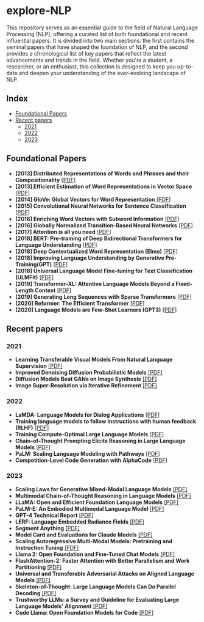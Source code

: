 # explore-NLP
This repository serves as an essential guide to the field of Natural Language Processing (NLP), offering a curated list of both foundational and recent influential papers. It is divided into two main sections: the first contains the seminal papers that have shaped the foundation of NLP, and the second provides a chronological list of key papers that reflect the latest advancements and trends in the field. Whether you're a student, a researcher, or an enthusiast, this collection is designed to keep you up-to-date and deepen your understanding of the ever-evolving landscape of NLP.

## Index

- [Foundational Papers](#foundational-papers)
- [Recent papers](#recent-papers)
  - [2021](#2021)
  - [2022](#2022)
  - [2023](#2023)

## Foundational Papers

* **[2013] Distributed Representations of Words and Phrases and their Compositionality** [\[PDF\]](https://arxiv.org/pdf/1310.4546.pdf)
* **[2013] Efficient Estimation of Word Representations in Vector Space** [\[PDF\]](https://arxiv.org/pdf/1301.3781.pdf)
* **[2014] GloVe: Global Vectors for Word Representation** [\[PDF\]](https://aclanthology.org/D14-1162.pdf)
* **[2015] Convolutional Neural Networks for Sentence Classification** [\[PDF\]](https://arxiv.org/pdf/1408.5882.pdf)
* **[2016] Enriching Word Vectors with Subword Information** [\[PDF\]](https://arxiv.org/abs/1607.04606)
* **[2016] Globally Normalized Transition-Based Neural Networks** [\[PDF\]](https://arxiv.org/pdf/1603.06042.pdf)
* **[2017] Attention is all you need** [\[PDF\]](https://proceedings.neurips.cc/paper/2017/file/3f5ee243547dee91fbd053c1c4a845aa-Paper.pdf)
* **[2018] BERT: Pre-training of Deep Bidirectional Transformers for Language Understanding** [\[PDF\]](https://arxiv.org/pdf/1810.04805.pdf)
* **[2018] Deep Contextualized Word Representation (Elmo)** [\[PDF\]](https://arxiv.org/abs/1802.05365)
* **[2018] Improving Language Understanding by Generative Pre-Training(GPT)** [\[PDF\]](https://s3-us-west-2.amazonaws.com/openai-assets/research-covers/language-unsupervised/language_understanding_paper.pdf)
* **[2018] Universal Language Model Fine-tuning for Text Classification (ULMFit)** [\[PDF\]](https://arxiv.org/abs/1801.06146)
* **[2019] Transformer-XL: Attentive Language Models Beyond a Fixed-Length Context** [\[PDF\]](https://arxiv.org/pdf/1901.02860v3.pdf)
* **[2019] Generating Long Sequences with Sparse Transformers** [\[PDF\]](https://arxiv.org/abs/1904.10509)
* **[2020] Reformer: The Efficient Transformer** [\[PDF\]](https://arxiv.org/abs/2001.04451)
* **[2020] Language Models are Few-Shot Learners (GPT3)** [\[PDF\]](https://proceedings.neurips.cc/paper/2020/file/1457c0d6bfcb4967418bfb8ac142f64a-Paper.pdf)

## Recent papers

### 2021
* **Learning Transferable Visual Models From Natural Language Supervision**  [\[PDF\]](https://arxiv.org/pdf/2103.00020.pdf)
* **Improved Denoising Diffusion Probabilistic Models** [\[PDF\]](https://arxiv.org/pdf/2102.09672.pdf)
* **Diffusion Models Beat GANs on Image Synthesis** [\[PDF\]](https://arxiv.org/pdf/2105.05233.pdf)
* **Image Super-Resolution via Iterative Refinement** [\[PDF\]](https://arxiv.org/pdf/2104.07636.pdf)

### 2022
* **LaMDA: Language Models for Dialog Applications** [\[PDF\]](https://arxiv.org/pdf/2201.08239.pdf)
* **Training language models to follow instructions with human feedback (RLHF)** [\[PDF\]](https://arxiv.org/pdf/2203.02155.pdf)
* **Training Compute-Optimal Large Language Models** [\[PDF\]](https://arxiv.org/pdf/2203.15556.pdf)
* **Chain-of-Thought Prompting Elicits Reasoning in Large Language Models** [\[PDF\]](https://arxiv.org/pdf/2201.11903.pdf)
* **PaLM: Scaling Language Modeling with Pathways** [\[PDF\]](https://arxiv.org/pdf/2204.02311.pdf)
* **Competition-Level Code Generation with AlphaCode** [\[PDF\]](https://arxiv.org/pdf/2203.07814.pdf)

### 2023
* **Scaling Laws for Generative Mixed-Modal Language Models** [\[PDF\]](https://arxiv.org/pdf/2301.03728.pdf)
* **Multimodal Chain-of-Thought Reasoning in Language Models** [\[PDF\]](https://arxiv.org/pdf/2302.00923.pdf)
* **LLaMA: Open and Efficient Foundation Language Models** [\[PDF\]](https://research.facebook.com/publications/llama-open-and-efficient-foundation-language-models/)
* **PaLM-E: An Embodied Multimodal Language Model** [\[PDF\]](https://arxiv.org/pdf/2303.03378.pdf)
* **GPT-4 Technical Report** [\[PDF\]](https://arxiv.org/pdf/2303.08774v2.pdf)
* **LERF: Language Embedded Radiance Fields** [\[PDF\]](https://arxiv.org/pdf/2303.09553.pdf)
* **Segment Anything** [\[PDF\]](https://arxiv.org/pdf/2304.02643v1.pdf)
* **Model Card and Evaluations for Claude Models** [\[PDF\]](https://www-files.anthropic.com/production/images/Model-Card-Claude-2.pdf)
* **Scaling Autoregressive Multi-Modal Models: Pretraining and Instruction Tuning** [\[PDF\]](https://scontent.fblr20-1.fna.fbcdn.net/v/t39.2365-6/358725877_789390529544546_1176484804732743296_n.pdf?_nc_cat=108&ccb=1-7&_nc_sid=3c67a6&_nc_ohc=v0zw2fL1XmcAX9tgEP6&_nc_ht=scontent.fblr20-1.fna&oh=00_AfAwdMbpn8prT7Qph2WYBcGRrqSz_-pBjDtV6A0hBQMo4g&oe=64DEE1F2)
* **Llama 2: Open Foundation and Fine-Tuned Chat Models** [\[PDF\]](https://arxiv.org/pdf/2307.09288v2.pdf)
* **FlashAttention-2: Faster Attention with Better Parallelism and Work Partitioning** [\[PDF\]](https://arxiv.org/pdf/2307.08691v1.pdf)
* **Universal and Transferable Adversarial Attacks on Aligned Language Models** [\[PDF\]](https://arxiv.org/pdf/2307.15043.pdf)
* **Skeleton-of-Thought: Large Language Models Can Do Parallel Decoding** [\[PDF\]](https://arxiv.org/pdf/2307.15337.pdf)
* **Trustworthy LLMs: a Survey and Guideline for Evaluating Large Language Models' Alignment** [\[PDF\]](https://arxiv.org/pdf/2308.05374.pdf)
* **Code Llama: Open Foundation Models for Code** [\[PDF\]](https://scontent.fblr20-1.fna.fbcdn.net/v/t39.2365-6/369856151_1754812304950972_1159666448927483931_n.pdf?_nc_cat=107&ccb=1-7&_nc_sid=3c67a6&_nc_ohc=u6nQ3qJQsu4AX_qa-CM&_nc_ht=scontent.fblr20-1.fna&oh=00_AfDia6S48TrKk2qFK-sUF5sdWKpOBeOfVZEPp3GywDDrqg&oe=64FA89CF)

